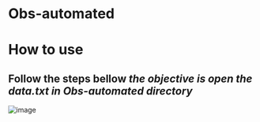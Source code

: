 # Obs-automated
# How to use

## Follow the steps bellow *the objective is open the data.txt in Obs-automated directory*
![image](https://github.com/goodeny/Obs-automated/assets/32174827/e8603bbc-80b1-4132-bbac-d3d9029caf74)
